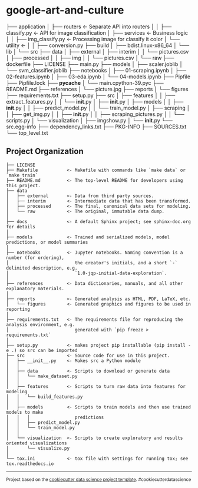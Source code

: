 # google-art-and-culture

├── application
│ ├── routers <- Separate API into routers
│ │ ├── classify.py <- API for image classification
│ ├── services <- Business logic
│ │ ├── img_classify.py <- Processing image for classify it color
│ └── utility <-
│ │ ├── conversion.py
├── build
│ ├── bdist.linux-x86_64
│ └── lib
│ └── src
├── data
│ ├── external
│ ├── interim
│ │ └── pictures.csv
│ ├── processed
│ │ ├── img
│ │ └── pictures.csv
│ └── raw
├── dockerfile
├── LICENSE
├── main.py
├── models
│ ├── scaler.joblib
│ └── svm_classifier.joblib
├── notebooks
│ ├── 01-scraping.ipynb
│ ├── 02-features.ipynb
│ ├── 03-eda.ipynb
│ └── 04-models.ipynb
├── Pipfile
├── Pipfile.lock
├── **pycache**
│ └── main.cpython-39.pyc
├── README.md
├── references
│ └── picture.jpg
├── reports
│ └── figures
├── requirements.txt
├── setup.py
├── src
│ ├── features
│ │ ├── extract_features.py
│ │ └── **init**.py
│ ├── **init**.py
│ ├── models
│ │ ├── **init**.py
│ │ ├── predict_model.py
│ │ └── train_model.py
│ ├── scraping
│ │ ├── get_img.py
│ │ ├── **init**.py
│ │ ├── scraping_pictures.py
│ │ └── scripts.py
│ └── visualization
│ ├── imgshow.py
│ └── **init**.py
└── src.egg-info
├── dependency_links.txt
├── PKG-INFO
├── SOURCES.txt
└── top_level.txt

## Project Organization

    ├── LICENSE
    ├── Makefile           <- Makefile with commands like `make data` or `make train`
    ├── README.md          <- The top-level README for developers using this project.
    ├── data
    │   ├── external       <- Data from third party sources.
    │   ├── interim        <- Intermediate data that has been transformed.
    │   ├── processed      <- The final, canonical data sets for modeling.
    │   └── raw            <- The original, immutable data dump.
    │
    ├── docs               <- A default Sphinx project; see sphinx-doc.org for details
    │
    ├── models             <- Trained and serialized models, model predictions, or model summaries
    │
    ├── notebooks          <- Jupyter notebooks. Naming convention is a number (for ordering),
    │                         the creator's initials, and a short `-` delimited description, e.g.
    │                         `1.0-jqp-initial-data-exploration`.
    │
    ├── references         <- Data dictionaries, manuals, and all other explanatory materials.
    │
    ├── reports            <- Generated analysis as HTML, PDF, LaTeX, etc.
    │   └── figures        <- Generated graphics and figures to be used in reporting
    │
    ├── requirements.txt   <- The requirements file for reproducing the analysis environment, e.g.
    │                         generated with `pip freeze > requirements.txt`
    │
    ├── setup.py           <- makes project pip installable (pip install -e .) so src can be imported
    ├── src                <- Source code for use in this project.
    │   ├── __init__.py    <- Makes src a Python module
    │   │
    │   ├── data           <- Scripts to download or generate data
    │   │   └── make_dataset.py
    │   │
    │   ├── features       <- Scripts to turn raw data into features for modeling
    │   │   └── build_features.py
    │   │
    │   ├── models         <- Scripts to train models and then use trained models to make
    │   │   │                 predictions
    │   │   ├── predict_model.py
    │   │   └── train_model.py
    │   │
    │   └── visualization  <- Scripts to create exploratory and results oriented visualizations
    │       └── visualize.py
    │
    └── tox.ini            <- tox file with settings for running tox; see tox.readthedocs.io

---

<p><small>Project based on the <a target="_blank" href="https://drivendata.github.io/cookiecutter-data-science/">cookiecutter data science project template</a>. #cookiecutterdatascience</small></p>
